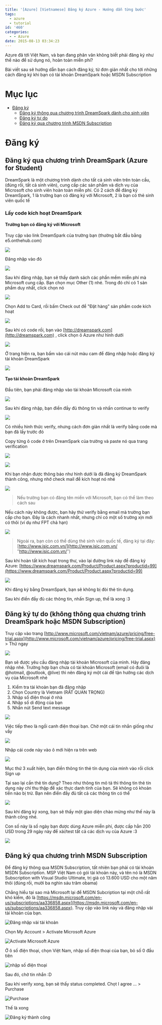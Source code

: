 ```yaml
---
title: '[Azure] [Vietnamese] Đăng ký Azure - Hướng dẫn từng bước'
tags:
  - azure
  - tutorial
id: '460'
categories:
  - - Azure
date: 2015-08-13 03:34:23
---
```


Azure đã tới Việt Nam, và bạn đang phân vân không biết phải đăng ký như thế nào để sử dụng nó, hoàn toàn miễn phí?

Bài viết sau sẽ hướng dẫn bạn cách đăng ký, từ đơn giản nhất cho tới những cách đăng ký khi bạn có tài khoản DreamSpark hoặc MSDN Subscription
<!-- more -->
# Mục lục

*   [Đăng ký](#one)
    *   [Đăng ký thông qua chương trình DreamSpark dành cho sinh viên](#oneontwo)
    *   [Đăng ký tự do](#oneonone)
    *   [Đăng ký qua chương trình MSDN Subscription](#oneonthree)

# Đăng ký

## Đăng ký qua chương trình DreamSpark (Azure for Student)

DreamSpark là một chương trình dành cho tất cả sinh viên trên toàn cầu, (đúng rồi, tất cả sinh viên), cung cấp các sản phẩm và dịch vụ của Microsoft cho sinh viên hoàn toàn miễn phí. Có 2 cách để đăng ký DreamSpark, 1 là trường bạn có đăng ký với Microsoft, 2 là bạn có thẻ sinh viên quốc tế

### Lấy code kích hoạt DreamSpark

#### Trường bạn có đăng ký với Microsoft

Truy cập vào link DreamSpark của trường bạn (thường bắt đầu bằng e5.onthehub.com)

![](https://farm1.staticflickr.com/642/20345559318_6d5c17a226_o.png)

Đăng nhập vào đó

![](https://farm1.staticflickr.com/759/20507379866_b3257e520e_o.png)

Sau khi đăng nhập, bạn sẽ thấy danh sách các phần mềm miễn phí mà Microsoft cung cấp. Bạn chọn mục Other (1) nhé. Trong đó chỉ có 1 sản phẩm duy nhất, click chọn nó

![](https://farm1.staticflickr.com/782/20347308648_3a4034d5c6_o.png)

Chọn Add to Card, rồi bấm Check out để "Đặt hàng" sản phẩm code kích hoạt

![](https://farm1.staticflickr.com/630/20535376875_99b75c1006_o.png)

Sau khi có code rồi, bạn vào [http://dreamspark.com](http://dreamspark.com) , click chọn ô Azure như hình dưới

![](https://farm1.staticflickr.com/753/20347383998_850031fda3_o.png)

Ở trang hiện ra, bạn bấm vào cái nút màu cam để đăng nhập hoặc đăng ký tài khoản DreamSpark

![](https://farm1.staticflickr.com/734/19912779474_caae638809_o.png)

#### Tạo tài khoản DreamSpark

Đầu tiên, bạn phải đăng nhập vào tài khoản Microsoft của mình

![](https://farm1.staticflickr.com/645/20541962401_9af94aa6e8_o.png)

Sau khi đăng nhập, bạn điền đầy đủ thông tin và nhấn continue to verify

![](https://farm1.staticflickr.com/733/20348905989_b11fba908b_o.png)

Có nhiều hình thức verify, nhưng cách đơn giản nhất là verify bằng code mà bạn đã lấy trước đó

Copy từng ô code ở trên DreamSpark của trường và paste nó qua trang verification

![](https://farm1.staticflickr.com/610/19913021284_e8d7c0e4d3_o.png)

![](https://farm6.staticflickr.com/5690/19914724863_4e29b8f842_o.png)

Khi bạn nhận được thông báo như hình dưới là đã đăng ký DreamSpark thành công, nhưng nhớ check mail để kích hoạt nó nhé

![](https://farm1.staticflickr.com/624/20347814118_c9ccc9e281_o.png)

> Nếu trường bạn có đăng tên miền với Microsoft, bạn có thể làm theo cách sau

Nếu cách này không được, bạn hãy thử verify bằng email mà trường bạn cấp cho bạn. Đây là cách nhanh nhất, nhưng chỉ có một số trường xịn mới có thôi (ví dụ như FPT chả hạn)

![](https://farm1.staticflickr.com/724/19914979453_e7298be50a_o.png)

> Ngoài ra, bạn còn có thể dùng thẻ sinh viên quốc tế, đăng ký tại đây: [http://www.isic.com.vn/](http://www.isic.com.vn/ "http://www.isic.com.vn/")

Sau khi hoàn tất kích hoạt trong thư, vào lại đường link này để đăng ký Azure: [https://www.dreamspark.com/Product/Product.aspx?productid=99](https://www.dreamspark.com/Product/Product.aspx?productid=99)

![](https://farm1.staticflickr.com/657/20349335989_873eb352a3_o.png)

Khi đăng ký bằng DreamSpark, bạn sẽ không bị đòi thẻ tín dụng.

Sau khi điền đầy đủ các thông tin, nhấn Sign up, thế là xong :3

## Đăng ký tự do (không thông qua chương trình DreamSpark hoặc MSDN Subscription)

Truy cập vào trang [http://www.microsoft.com/vietnam/azure/pricing/free-trial.aspx](http://www.microsoft.com/vietnam/azure/pricing/free-trial.aspx) > Thử ngay

![](https://farm1.staticflickr.com/755/20532339295_51aa69a4b8_o.png)

Bạn sẽ được yêu cầu đăng nhập tài khoản Microsoft của mình. Hãy đăng nhập nhé. Trường hợp bạn chưa có tài khoản Microsoft (email có đuôi là @hotmail, @outlook, @live) thì nên đăng ký một cái để tận hưởng các dịch vụ của Microsoft nhé

1.  Kiểm tra tài khoản bạn đã đăng nhập
2.  Chọn Country là Vietnam (RẤT QUAN TRỌNG)
3.  Nhập số điện thoại ở nhà
4.  Nhập số di động của bạn
5.  Nhấn nút Send text message

![](https://farm1.staticflickr.com/694/20532602045_76e593e6a3_o.png)

Việc tiếp theo là ngồi canh điện thoại bạn. Chờ một cái tin nhắn giống như vầy

![](https://farm1.staticflickr.com/617/20344690778_aa89c3f7fe_o.png)

Nhập cái code này vào ô mới hiện ra trên web

![](https://farm1.staticflickr.com/608/20539151461_562896ab29_o.png)

Mục thứ 3 xuất hiện, bạn điền thông tin thẻ tín dụng của mình vào rồi click Sign up

Tại sao lại cần thẻ tín dụng? Theo như thông tin mô tả thì thông tin thẻ tín dụng này chỉ thu thập để xác thực danh tính của bạn. Sẽ không có khoản tiền nào bị trừ. Bạn nên điền đầy đủ tất cả các thông tin có thể

![](https://farm1.staticflickr.com/569/20506593586_4576c88bd0_o.png)

Sau khi đăng ký xong, bạn sẽ thấy một giao diện chào mừng như thế này là thành công nhé.

Con số này là số ngày bạn được dùng Azure miễn phí, được cấp hẳn 200 USD trong 29 ngày này để xài/test tất cả các dịch vụ của Azure :3

![](https://farm1.staticflickr.com/722/20344909818_078a116683_o.png)

## Đăng ký qua chương trình MSDN Subscription

Để đăng ký thông qua MSDN Subscription, tất nhiên bạn phải có tài khoản MSDN Subscription. MSP Việt Nam có gói tài khoản này, và tên nó là MSDN Subscription with Visual Studio Ultimate, trị giá có 13.600 USD cho một năm thôi (đúng rồi, mười ba nghìn sáu trăm obama)

Chẳng hiểu tại sao mà Microsoft lại để MSDN Subcription tại một chỗ rất khó kiếm, đó là [https://msdn.microsoft.com/en-us/subscriptions/aa336858.aspx](https://msdn.microsoft.com/en-us/subscriptions/aa336858.aspx). Truy cập vào link này và đăng nhập vài tài khoản của bạn.

![Đăng nhập vài tài khoản](https://farm1.staticflickr.com/619/20965398854_9cf0abcdcd_o.png)

Chọn My Account > Activate Microsoft Azure

![Activate Microsoft Azure](https://farm1.staticflickr.com/607/21576877922_a52bee0184_o.png)

Ở ô số điện thoại, chọn Việt Nam, nhập số điện thoại của bạn, bỏ số 0 đầu tiên

![nhập số điện thoại](https://farm6.staticflickr.com/5690/21400170070_c5394fc2db_o.png)

Sau đó, chờ tin nhắn :D

Sau khi verify xong, bạn sẽ thấy status completed. Chọt I agree ... > Purchase

![Purchase](https://farm1.staticflickr.com/621/21576913432_d60813a283_o.png)

Thế là xong

![Đăng ký thành công](https://farm1.staticflickr.com/580/20967020313_4a5a785bfe_o.png)